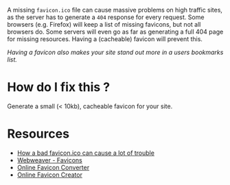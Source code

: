 A missing `favicon.ico` file can cause massive problems on high traffic sites, as the server has to generate a `404` response for every request. Some browsers (e.g. Firefox) will keep a list of missing favicons, but not all browsers do. Some servers will even go as far as generating a full 404 page for missing resources. Having a (cacheable) favicon will prevent this.

_Having a favicon also makes your site stand out more in a users bookmarks list._

# How do I fix this ?

Generate a small (< 10kb), cacheable favicon for your site.

# Resources

* [How a bad favicon.ico can cause a lot of trouble](http://techblog.wimgodden.be/2011/02/22/how-a-bad-favicon-ico-can-cause-a-lot-of-trouble/)
* [Webweaver - Favicons](http://www.webweaver.nu/html-tips/favicon.shtml)
* [Online Favicon Converter](http://tools.dynamicdrive.com/favicon/)
* [Online Favicon Creator](http://www.favicon.cc/)
